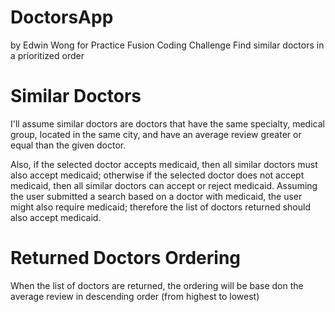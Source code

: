 # DoctorsApp
by Edwin Wong
for Practice Fusion Coding Challenge
Find similar doctors in a prioritized order

# Similar Doctors
I'll assume similar doctors are doctors that have the same specialty, medical group, located in the same city, and have an average review greater or equal than the given doctor.

Also, if the selected doctor accepts medicaid, then all similar doctors must also accept medicaid; otherwise if the selected doctor does not accept medicaid, then all similar
doctors can accept or reject medicaid.  Assuming the user submitted a search based on a doctor with medicaid, the user might also require medicaid; therefore the list of doctors
returned should also accept medicaid.


# Returned Doctors Ordering
When the list of doctors are returned, the ordering will be base don the average review in descending order (from highest to lowest) 